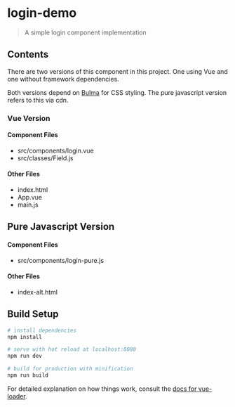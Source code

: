 # login-demo

> A simple login component implementation

## Contents
There are two versions of this component in this project. One using Vue and one without framework dependencies.

Both versions depend on [Bulma](https://bulma.io/) for CSS styling. The pure javascript version refers to this via cdn.

### Vue Version
#### Component Files
- src/components/login.vue
- src/classes/Field.js

#### Other Files
- index.html
- App.vue
- main.js

## Pure Javascript Version
#### Component Files
- src/components/login-pure.js

#### Other Files
- index-alt.html


## Build Setup

``` bash
# install dependencies
npm install

# serve with hot reload at localhost:8080
npm run dev

# build for production with minification
npm run build
```

For detailed explanation on how things work, consult the [docs for vue-loader](http://vuejs.github.io/vue-loader).

